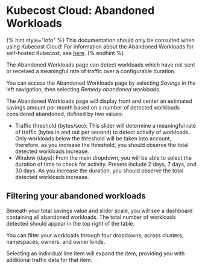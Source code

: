 # Kubecost Cloud: Abandoned Workloads

{% hint style="info" %}
This documentation should only be consulted when using Kubecost Cloud! For information about the Abandoned Workloads for self-hosted Kubecost, see [here](/abandoned-workloads.md).
{% endhint %}

The Abandoned Workloads page can detect workloads which have not sent or received a meaningful rate of traffic over a configurable duration.

You can access the Abandoned Workloads page by selecting _Savings_ in the left navigation, then selecting _Remedy abandoned workloads_.

The Abandoned Workloads page will display front and center an estimated savings amount per month based on a number of detected workloads considered abandoned, defined by two values:

* Traffic threshold (bytes/sec): This slider will determine a meaningful rate of traffic (bytes in and out per second) to detect activity of workloads. Only workloads below the threshold will be taken into account, therefore, as you increase the threshold, you should observe the total detected workloads increase.
* Window (days): From the main dropdown, you will be able to select the duration of time to check for activity. Presets include 2 days, 7 days, and 30 days. As you increase the duration, you should observe the total detected workloads increase.

## Filtering your abandoned workloads

Beneath your total savings value and slider scale, you will see a dashboard containing all abandoned workloads. The total number of workloads detected should appear in the top right of the table.

You can filter your workloads through four dropdowns; across clusters, namespaces, owners, and owner kinds.

Selecting an individual line item will expand the item, providing you with additional traffic data for that item.
